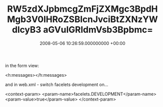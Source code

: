 ﻿---
layout: post
title: !binary |-
  RW5zdXJpbmcgZmFjZXMgc3BpdHMgb3V0IHRoZSBlcnJvciBtZXNzYWdlcyB3
  aGVuIGRldmVsb3Bpbmc=
wordpress_id: 24
wordpress_url: !binary |-
  aHR0cDovL2phbWVzYW5kY2xhcmUubmV0L2xpZmUvP3A9MjQ=
date: 2008-05-06 10:26:59.000000000 +00:00
---
in the form view:

&lt;h:messages&gt;&lt;/h:messages&gt;

and in web.xml - switch facelets development on...

&lt;context-param&gt;
&lt;param-name&gt;facelets.DEVELOPMENT&lt;/param-name&gt;
&lt;param-value&gt;true&lt;/param-value&gt;
&lt;/context-param&gt;
